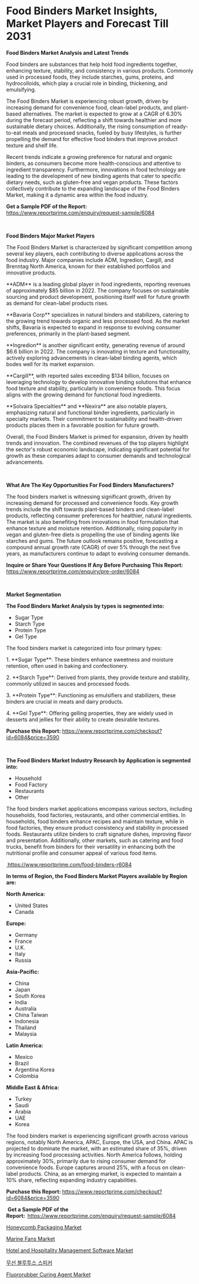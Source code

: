 <p><h1>Food Binders Market Insights, Market Players and Forecast Till 2031</h1></p><p><strong>Food Binders Market Analysis and Latest Trends</strong></p>
<p><p>Food binders are substances that help hold food ingredients together, enhancing texture, stability, and consistency in various products. Commonly used in processed foods, they include starches, gums, proteins, and hydrocolloids, which play a crucial role in binding, thickening, and emulsifying.</p><p>The Food Binders Market is experiencing robust growth, driven by increasing demand for convenience food, clean-label products, and plant-based alternatives. The market is expected to grow at a CAGR of 6.30% during the forecast period, reflecting a shift towards healthier and more sustainable dietary choices. Additionally, the rising consumption of ready-to-eat meals and processed snacks, fueled by busy lifestyles, is further propelling the demand for effective food binders that improve product texture and shelf life.</p><p>Recent trends indicate a growing preference for natural and organic binders, as consumers become more health-conscious and attentive to ingredient transparency. Furthermore, innovations in food technology are leading to the development of new binding agents that cater to specific dietary needs, such as gluten-free and vegan products. These factors collectively contribute to the expanding landscape of the Food Binders Market, making it a dynamic area within the food industry.</p></p>
<p><strong>Get a Sample PDF of the Report:&nbsp;</strong> <a href="https://www.reportprime.com/enquiry/request-sample/6084">https://www.reportprime.com/enquiry/request-sample/6084</a></p>
<p>&nbsp;</p>
<p><strong>Food Binders Major Market Players</strong></p>
<p><p>The Food Binders Market is characterized by significant competition among several key players, each contributing to diverse applications across the food industry. Major companies include ADM, Ingredion, Cargill, and Brenntag North America, known for their established portfolios and innovative products.</p><p>**ADM** is a leading global player in food ingredients, reporting revenues of approximately $85 billion in 2022. The company focuses on sustainable sourcing and product development, positioning itself well for future growth as demand for clean-label products rises.</p><p>**Bavaria Corp** specializes in natural binders and stabilizers, catering to the growing trend towards organic and less processed food. As the market shifts, Bavaria is expected to expand in response to evolving consumer preferences, primarily in the plant-based segment.</p><p>**Ingredion** is another significant entity, generating revenue of around $6.6 billion in 2022. The company is innovating in texture and functionality, actively exploring advancements in clean-label binding agents, which bodes well for its market expansion.</p><p>**Cargill**, with reported sales exceeding $134 billion, focuses on leveraging technology to develop innovative binding solutions that enhance food texture and stability, particularly in convenience foods. This focus aligns with the growing demand for functional food ingredients.</p><p>**Solvaira Specialties** and **Nexira** are also notable players, emphasizing natural and functional binder ingredients, particularly in specialty markets. Their commitment to sustainability and health-driven products places them in a favorable position for future growth.</p><p>Overall, the Food Binders Market is primed for expansion, driven by health trends and innovation. The combined revenues of the top players highlight the sector's robust economic landscape, indicating significant potential for growth as these companies adapt to consumer demands and technological advancements.</p></p>
<p>&nbsp;</p>
<p><strong>What Are The Key Opportunities For Food Binders Manufacturers?</strong></p>
<p><p>The food binders market is witnessing significant growth, driven by increasing demand for processed and convenience foods. Key growth trends include the shift towards plant-based binders and clean-label products, reflecting consumer preferences for healthier, natural ingredients. The market is also benefiting from innovations in food formulation that enhance texture and moisture retention. Additionally, rising popularity in vegan and gluten-free diets is propelling the use of binding agents like starches and gums. The future outlook remains positive, forecasting a compound annual growth rate (CAGR) of over 5% through the next five years, as manufacturers continue to adapt to evolving consumer demands.</p></p>
<p><strong>Inquire or Share Your Questions If Any Before Purchasing This Report:</strong> <a href="https://www.reportprime.com/enquiry/pre-order/6084">https://www.reportprime.com/enquiry/pre-order/6084</a></p>
<p>&nbsp;</p>
<p><strong>Market Segmentation</strong></p>
<p><strong>The Food Binders Market Analysis by types is segmented into:</strong></p>
<p><ul><li>Sugar Type</li><li>Starch Type</li><li>Protein Type</li><li>Gel Type</li></ul></p>
<p><p>The food binders market is categorized into four primary types: </p><p>1. **Sugar Type**: These binders enhance sweetness and moisture retention, often used in baking and confectionery. </p><p>2. **Starch Type**: Derived from plants, they provide texture and stability, commonly utilized in sauces and processed foods. </p><p>3. **Protein Type**: Functioning as emulsifiers and stabilizers, these binders are crucial in meats and dairy products. </p><p>4. **Gel Type**: Offering gelling properties, they are widely used in desserts and jellies for their ability to create desirable textures.</p></p>
<p><strong>Purchase this Report:&nbsp;</strong><a href="https://www.reportprime.com/checkout?id=6084&price=3590">https://www.reportprime.com/checkout?id=6084&price=3590</a></p>
<p>&nbsp;</p>
<p><strong>The Food Binders Market Industry Research by Application is segmented into:</strong></p>
<p><ul><li>Household</li><li>Food Factory</li><li>Restaurants</li><li>Other</li></ul></p>
<p><p>The food binders market applications encompass various sectors, including households, food factories, restaurants, and other commercial entities. In households, food binders enhance recipes and maintain texture, while in food factories, they ensure product consistency and stability in processed foods. Restaurants utilize binders to craft signature dishes, improving flavor and presentation. Additionally, other markets, such as catering and food trucks, benefit from binders for their versatility in enhancing both the nutritional profile and consumer appeal of various food items.</p></p>
<p><a href="https://www.reportprime.com/food-binders-r6084">&nbsp;https://www.reportprime.com/food-binders-r6084</a></p>
<p><strong>In terms of Region, the Food Binders Market Players available by Region are:</strong></p>
<p>
    <p> <strong> North America: </strong>
        <ul>
            <li>United States</li>
            <li>Canada</li>
        </ul>
        </p> 
    <p> <strong> Europe: </strong>
        <ul>
            <li>Germany</li>
            <li>France</li>
            <li>U.K.</li>
            <li>Italy</li>
            <li>Russia</li>
        </ul>
        </p> 
    <p> <strong> Asia-Pacific: </strong>
        <ul>
            <li>China</li>
            <li>Japan</li>
            <li>South Korea</li>
            <li>India</li>
            <li>Australia</li>
            <li>China Taiwan</li>
            <li>Indonesia</li>
            <li>Thailand</li>
            <li>Malaysia</li>
        </ul>
        </p> 
    <p> <strong> Latin America: </strong>
        <ul>
            <li>Mexico</li>
            <li>Brazil</li>
            <li>Argentina Korea</li>
            <li>Colombia</li>
        </ul>
        </p> 
    <p> <strong> Middle East & Africa: </strong>
        <ul>
            <li>Turkey</li>
            <li>Saudi</li>
            <li>Arabia</li>
            <li>UAE</li>
            <li>Korea</li>
        </ul>
    </p>
    </p>
<p><p>The food binders market is experiencing significant growth across various regions, notably North America, APAC, Europe, the USA, and China. APAC is projected to dominate the market, with an estimated share of 35%, driven by increasing food processing activities. North America follows, holding approximately 30%, primarily due to rising consumer demand for convenience foods. Europe captures around 25%, with a focus on clean-label products. China, as an emerging market, is expected to maintain a 10% share, reflecting expanding industry capabilities.</p></p>
<p><strong>Purchase this Report: </strong><a href="https://www.reportprime.com/checkout?id=6084&price=3590">https://www.reportprime.com/checkout?id=6084&price=3590</a></p>
<p>&nbsp;<strong>Get a Sample PDF of the Report:&nbsp;&nbsp;</strong><a href="https://www.reportprime.com/enquiry/request-sample/6084">https://www.reportprime.com/enquiry/request-sample/6084</a></p>
<p><strong></strong></p>
<p><p><a href="https://www.linkedin.com/pulse/strategic-market-insights-global-honeycomb-packaging-2024-2031-phfmf?trackingId=HiClgI1QTcqdjxCxPjqIIg%3D%3D">Honeycomb Packaging Market</a></p><p><a href="https://medium.com/@ralphyoung1949/market-leaders-and-laggards-global-marine-fans-market-trends-and-forecast-2024-2031-62c6fb31c56b">Marine Fans Market</a></p><p><a href="https://www.linkedin.com/pulse/insights-hotel-hospitality-management-software-market-players-dbnlf?trackingId=itivHZpURDaLXdbr4%2B3xKA%3D%3D">Hotel and Hospitality Management Software Market</a></p><p><a href="https://medium.com/@terrellmend76/%EB%AC%B4%EC%84%A0-%EB%B8%94%EB%A3%A8%ED%88%AC%EC%8A%A4-%EC%8A%A4%ED%94%BC%EC%BB%A4-%EC%8B%9C%EC%9E%A5-%EC%A0%90%EC%9C%A0%EC%9C%A8-%EA%B7%9C%EB%AA%A8-%ED%8A%B8%EB%A0%8C%EB%93%9C-%EC%82%B0%EC%97%85-%EB%B6%84%EC%84%9D-%EB%B3%B4%EA%B3%A0%EC%84%9C-%EC%9C%A0%ED%98%95%EB%B3%84-%EC%B5%9C%EC%A2%85-%EC%9A%A9%EB%8F%84%EB%B3%84-%EC%83%81%EC%97%85%EC%9A%A9-%EC%86%8C%EB%B9%84%EC%9E%90%EC%9A%A9-%EC%82%B0%EC%97%85%EC%9A%A9-%EA%B8%B0%ED%83%80-%EC%A7%80%EC%97%AD%EB%B3%84-%EC%84%B8%EB%B6%84%ED%99%94-%EC%A0%84%EB%A7%9D-2024-2031-a149c6978637">무선 블루투스 스피커</a></p><p><a href="https://issuu.com/reportprime-2/docs/fluororubber-curing-agent-market-si_d46da26b776c1e">Fluororubber Curing Agent Market</a></p></p>